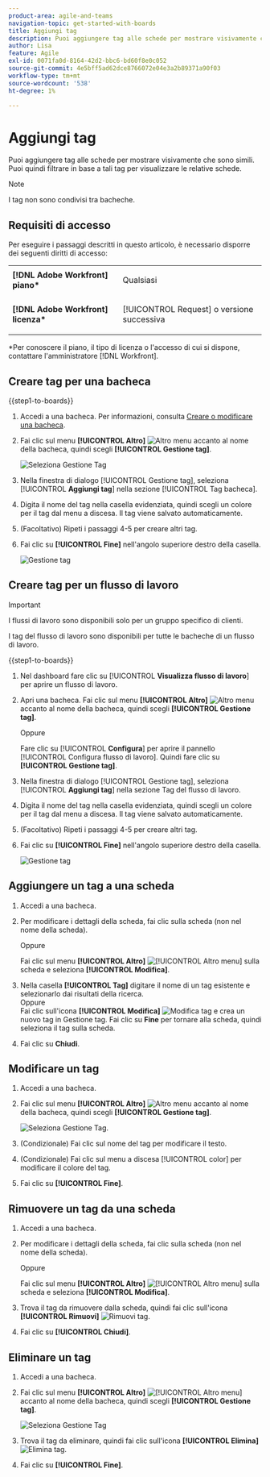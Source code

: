 ```yaml
---
product-area: agile-and-teams
navigation-topic: get-started-with-boards
title: Aggiungi tag
description: Puoi aggiungere tag alle schede per mostrare visivamente che sono simili. Puoi quindi filtrare in base a tali tag per visualizzare le relative schede.
author: Lisa
feature: Agile
exl-id: 0071fa0d-8164-42d2-bbc6-bd60f8e0c052
source-git-commit: 4e5bff5ad62dce8766072e04e3a2b89371a90f03
workflow-type: tm+mt
source-wordcount: '538'
ht-degree: 1%

---
```


# Aggiungi tag

Puoi aggiungere tag alle schede per mostrare visivamente che sono simili. Puoi quindi filtrare in base a tali tag per visualizzare le relative schede.

>[!NOTE]
>
>I tag non sono condivisi tra bacheche.

## Requisiti di accesso

Per eseguire i passaggi descritti in questo articolo, è necessario disporre dei seguenti diritti di accesso:

<table style="table-layout:auto"> 
 <col> 
 </col> 
 <col> 
 </col> 
 <tbody> 
  <tr> 
   <td role="rowheader"><strong>[!DNL Adobe Workfront] piano*</strong></td> 
   <td> <p>Qualsiasi</p> </td> 
  </tr> 
  <tr> 
   <td role="rowheader"><strong>[!DNL Adobe Workfront] licenza*</strong></td> 
   <td> <p>[!UICONTROL Request] o versione successiva</p> </td> 
  </tr> 
 </tbody> 
</table>

&#42;Per conoscere il piano, il tipo di licenza o l&#39;accesso di cui si dispone, contattare l&#39;amministratore [!DNL Workfront].

## Creare tag per una bacheca

{{step1-to-boards}}

1. Accedi a una bacheca. Per informazioni, consulta [Creare o modificare una bacheca](../../agile/get-started-with-boards/create-edit-board.md).
1. Fai clic sul menu **[!UICONTROL Altro]** ![Altro menu](assets/more-icon-spectrum.png) accanto al nome della bacheca, quindi scegli **[!UICONTROL Gestione tag]**.

   ![Seleziona Gestione Tag](assets/boards-tagmanager-350x189.png)

1. Nella finestra di dialogo [!UICONTROL Gestione tag], seleziona [!UICONTROL **Aggiungi tag**] nella sezione [!UICONTROL Tag bacheca].
1. Digita il nome del tag nella casella evidenziata, quindi scegli un colore per il tag dal menu a discesa. Il tag viene salvato automaticamente.
1. (Facoltativo) Ripeti i passaggi 4-5 per creare altri tag.
1. Fai clic su **[!UICONTROL Fine]** nell&#39;angolo superiore destro della casella.

   ![Gestione tag](assets/tag-manager-2023.png)

## Creare tag per un flusso di lavoro

>[!IMPORTANT]
>
>I flussi di lavoro sono disponibili solo per un gruppo specifico di clienti.

I tag del flusso di lavoro sono disponibili per tutte le bacheche di un flusso di lavoro.

{{step1-to-boards}}

1. Nel dashboard fare clic su [!UICONTROL **Visualizza flusso di lavoro**] per aprire un flusso di lavoro.
1. Apri una bacheca. Fai clic sul menu **[!UICONTROL Altro]** ![Altro menu](assets/more-icon-spectrum.png) accanto al nome della bacheca, quindi scegli **[!UICONTROL Gestione tag]**.

   Oppure

   Fare clic su [!UICONTROL **Configura**] per aprire il pannello [!UICONTROL Configura flusso di lavoro]. Quindi fare clic su **[!UICONTROL Gestione tag]**.

1. Nella finestra di dialogo [!UICONTROL Gestione tag], seleziona [!UICONTROL **Aggiungi tag**] nella sezione Tag del flusso di lavoro.
1. Digita il nome del tag nella casella evidenziata, quindi scegli un colore per il tag dal menu a discesa. Il tag viene salvato automaticamente.
1. (Facoltativo) Ripeti i passaggi 4-5 per creare altri tag.
1. Fai clic su **[!UICONTROL Fine]** nell&#39;angolo superiore destro della casella.

   ![Gestione tag](assets/tag-manager-workstreams.png)

## Aggiungere un tag a una scheda

1. Accedi a una bacheca.
1. Per modificare i dettagli della scheda, fai clic sulla scheda (non nel nome della scheda).

   Oppure

   Fai clic sul menu **[!UICONTROL Altro]** ![[!UICONTROL Altro menu]](assets/more-icon-spectrum.png) sulla scheda e seleziona **[!UICONTROL Modifica]**.

1. Nella casella **[!UICONTROL Tag]** digitare il nome di un tag esistente e selezionarlo dai risultati della ricerca.\
   Oppure\
   Fai clic sull&#39;icona **[!UICONTROL Modifica]**&#x200B; ![Modifica tag](assets/boards-edittag-30x29.png) e crea un nuovo tag in Gestione tag. Fai clic su **Fine** per tornare alla scheda, quindi seleziona il tag sulla scheda.
1. Fai clic su **Chiudi**.

## Modificare un tag

1. Accedi a una bacheca.
1. Fai clic sul menu **[!UICONTROL Altro]** ![Altro menu](assets/more-icon-spectrum.png) accanto al nome della bacheca, quindi scegli **[!UICONTROL Gestione tag]**.

   ![Seleziona Gestione Tag.](assets/boards-tagmanager-350x189.png)

1. (Condizionale) Fai clic sul nome del tag per modificare il testo.
1. (Condizionale) Fai clic sul menu a discesa [!UICONTROL color] per modificare il colore del tag.
1. Fai clic su **[!UICONTROL Fine]**.

## Rimuovere un tag da una scheda

1. Accedi a una bacheca.
1. Per modificare i dettagli della scheda, fai clic sulla scheda (non nel nome della scheda).

   Oppure

   Fai clic sul menu **[!UICONTROL Altro]** ![[!UICONTROL Altro menu]](assets/more-icon-spectrum.png) sulla scheda e seleziona **[!UICONTROL Modifica]**.

1. Trova il tag da rimuovere dalla scheda, quindi fai clic sull&#39;icona **[!UICONTROL Rimuovi]** ![Rimuovi tag](assets/copy-of-boards-remove-30x23.png).
1. Fai clic su **[!UICONTROL Chiudi]**.

## Eliminare un tag

1. Accedi a una bacheca.
1. Fai clic sul menu **[!UICONTROL Altro]** ![[!UICONTROL Altro menu]](assets/more-icon-spectrum.png) accanto al nome della bacheca, quindi scegli **[!UICONTROL Gestione tag]**.

   ![Seleziona Gestione Tag](assets/boards-tagmanager-350x189.png)

1. Trova il tag da eliminare, quindi fai clic sull&#39;icona **[!UICONTROL Elimina]** ![Elimina tag](assets/copy-of-boards-delete-30x27.png).
1. Fai clic su **[!UICONTROL Fine]**.
